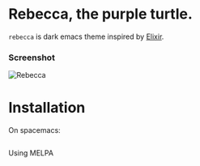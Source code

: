 # Rebecca, the purple turtle.

`rebecca` is dark emacs theme inspired by [Elixir](http://elixir-lang.org).


### Screenshot

![Rebecca](https://github.com/vic/rebecca-theme/raw/master/rebecca.png)


# Installation

On spacemacs:

```emacs-lisp

```

Using MELPA
